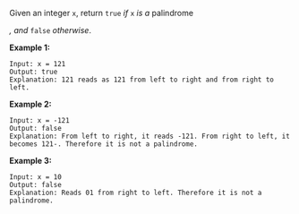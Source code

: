 Given an integer `x`, return `true` _if_ `x` _is a_ palindrome

_, and_ `false` _otherwise_.

**Example 1:**

```
Input: x = 121
Output: true
Explanation: 121 reads as 121 from left to right and from right to left.

```

**Example 2:**

```
Input: x = -121
Output: false
Explanation: From left to right, it reads -121. From right to left, it becomes 121-. Therefore it is not a palindrome.

```

**Example 3:**

```
Input: x = 10
Output: false
Explanation: Reads 01 from right to left. Therefore it is not a palindrome.

```
